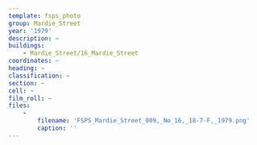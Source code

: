 ```yaml
---
template: fsps_photo
group: Mardie_Street
year: '1979'
description: ~
buildings:
    - Mardie_Street/16_Mardie_Street
coordinates: ~
heading: ~
classification: ~
section: ~
cell: ~
film_roll: ~
files:
    -
        filename: 'FSPS_Mardie_Street_009,_No_16,_18-7-F,_1979.png'
        caption: ''
---
```

